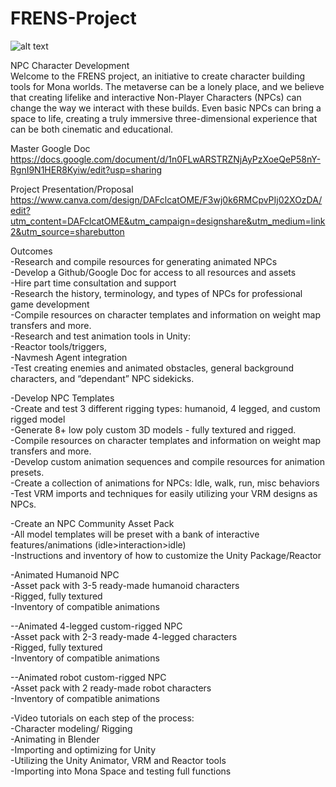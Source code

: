 # FRENS-Project

![alt text](https://gateway.pinata.cloud/ipfs/QmeGmoiA8RcXWgkP3kzfhCGwhc6gu3QMbxH8kqg2H11oe3)  

NPC Character Development  
Welcome to the FRENS project, an initiative to create character building tools for Mona worlds. The metaverse can be a lonely place, and we believe that creating lifelike and interactive Non-Player Characters (NPCs) can change the way we interact with these builds. Even basic NPCs can bring a space to life, creating a truly immersive three-dimensional experience that can be both cinematic and educational. 

Master Google Doc  
https://docs.google.com/document/d/1n0FLwARSTRZNjAyPzXoeQeP58nY-RgnI9N1HER8Kyiw/edit?usp=sharing

Project Presentation/Proposal  
https://www.canva.com/design/DAFclcatOME/F3wj0k6RMCpvPIj02XOzDA/edit?utm_content=DAFclcatOME&utm_campaign=designshare&utm_medium=link2&utm_source=sharebutton

Outcomes  
-Research and compile resources for generating animated NPCs  
	-Develop a Github/Google Doc for access to all resources and assets  
	-Hire part time consultation and support  
	-Research the history, terminology, and types of NPCs for professional game development  
	-Compile resources on character templates and information on weight map transfers and more.  
	-Research and test animation tools in Unity:   
-Reactor tools/triggers,   
-Navmesh Agent integration  
-Test creating enemies and animated obstacles, general background characters, and “dependant” NPC sidekicks.  


-Develop NPC Templates  
-Create and test 3 different rigging types: humanoid, 4 legged, and custom rigged model  
-Generate 8+ low poly custom 3D models - fully textured and rigged.  
	-Compile resources on character templates and information on weight map transfers and more.  
	-Develop custom animation sequences and compile resources for animation presets.  
		-Create a collection of animations for NPCs: Idle, walk, run, misc behaviors  
	-Test VRM imports and techniques for easily utilizing your VRM designs as NPCs.  

-Create an NPC Community Asset Pack  
-All model templates will be preset with a bank of interactive features/animations (idle>interaction>idle)  
-Instructions and inventory of how to customize the Unity Package/Reactor  

-Animated Humanoid NPC  
	-Asset pack with 3-5 ready-made humanoid characters  
	-Rigged, fully textured  
	-Inventory of compatible animations  

--Animated 4-legged custom-rigged NPC  
	-Asset pack with 2-3 ready-made 4-legged characters  
	-Rigged, fully textured  
	-Inventory of compatible animations  

--Animated robot custom-rigged NPC  
	-Asset pack with 2 ready-made robot characters  
	-Inventory of compatible animations  


-Video tutorials on each step of the process:  
-Character modeling/ Rigging  
-Animating in Blender  
-Importing and optimizing for Unity  
-Utilizing the Unity Animator, VRM and Reactor tools  
-Importing into Mona Space and testing full functions  



